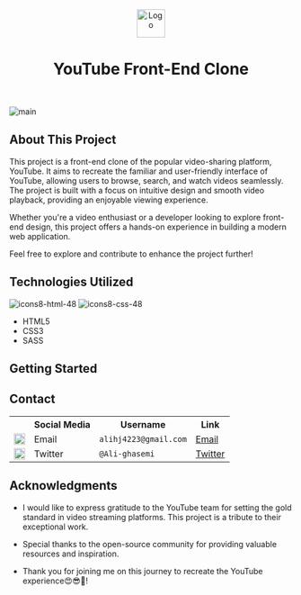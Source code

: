 <a name="readme-top"></a>
<br />
<div align="center">
  <a href="https://github.com/YourUsername/YouTube-Clone">
    <img src="https://github.com/RanitManik/YouTube-clone/assets/138437760/1bd7f49a-ca8b-481f-b208-4da9d35e65b7" alt="Logo" height="50">
  </a>
<h1> YouTube Front-End Clone
</h1>
</div>
<br>

![main](https://github.com/RanitManik/YouTube-clone/assets/138437760/04041585-7d3f-4b4d-b8ee-5d78ca766ba6)


## About This Project

This project is a front-end clone of the popular video-sharing platform, YouTube. It aims to recreate the familiar and user-friendly interface of YouTube, allowing users to browse, search, and watch videos seamlessly. The project is built with a focus on intuitive design and smooth video playback, providing an enjoyable viewing experience.


Whether you're a video enthusiast or a developer looking to explore front-end design, this project offers a hands-on experience in building a modern web application.

Feel free to explore and contribute to enhance the project further!


## Technologies Utilized

![icons8-html-48](https://github.com/RanitManik/Mom-and-Pops-Bakery/assets/138437760/c594a0ea-6814-49d5-be42-42ed554d6914)
![icons8-css-48](https://github.com/RanitManik/Mom-and-Pops-Bakery/assets/138437760/8e945635-63f1-4770-acba-ff21584f1b05)

- HTML5
- CSS3
- SASS
  
## Getting Started

<!-- CONTACT -->

## Contact

<table>
  <tr>
    <th></th>
    <th>Social Media</th>
    <th>Username</th>
    <th>Link</th>
  </tr>
  <tr>
    <td><img src="https://cdn4.iconfinder.com/data/icons/social-media-logos-6/512/112-gmail_email_mail-512.png" width="20" /></td>
    <td>Email</td>
    <td><code>alihj4223@gmail.com</code></td>
    <td><a href="mailto:alihj4223@gmail.com target="_blank">Email</a></td>
  </tr>
  
  <tr>
    <td><img src="https://upload.wikimedia.org/wikipedia/commons/thumb/6/6f/Logo_of_Twitter.svg/512px-Logo_of_Twitter.svg.png" width="20" /></td>
    <td>Twitter</td>
    <td><code>@Ali-ghasemi</code></td>
    <td><a href="https://twitter.com/AG9whitehat" target="_blank">Twitter</a></td>
  </tr>
</table>

## Acknowledgments

- I would like to express gratitude to the YouTube team for setting the gold standard in video streaming platforms. This project is a tribute to their exceptional work.


- Special thanks to the open-source community for providing valuable resources and inspiration.

- Thank you for joining me on this journey to recreate the YouTube experience😍😎🙌!

